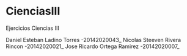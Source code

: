# CienciasIII
Ejercicios Ciencias III

Daniel Esteban Ladino Torres -20142020043_
Nicolas Steeven Rivera Rincon -20142020021_
Jose Ricardo Ortega Ramirez -20142020007_
